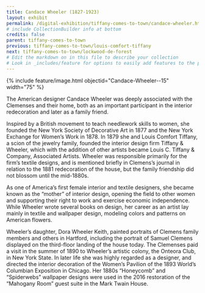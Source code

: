 ```yaml
---
title: Candace Wheeler (1827-1923)
layout: exhibit
permalink: /digital-exhibition/tiffany-comes-to-town/candace-wheeler.html
# include CollectionBuilder info at bottom
credits: false
parent: tiffany-comes-to-town
previous: tiffany-comes-to-town/louis-comfort-tiffany
next: tiffany-comes-to-town/lockwood-de-forest
# Edit the markdown on in this file to describe your collection
# Look in _includes/feature for options to easily add features to the page
---
```


{% include feature/image.html objectid="Candace-Wheeler--15" width="75" %}

The American designer Candace Wheeler was deeply associated with the Clemenses and their home, both as an important participant in the interior redecoration and later as a family friend. 

Inspired by a British movement to teach needlework skills to women, she founded the New York Society of Decorative Art in 1877 and the New York Exchange for Women’s Work in 1878.  In 1879 she and Louis Comfort Tiffany, a scion of the jewelry family, founded the interior design firm Tiffany & Wheeler, which with the addition of other artists became Louis C. Tiffany & Company, Associated Artists. Wheeler was responsible primarily for the firm’s textile designs, and is mentioned briefly in Clemens’s journal in relation to the 1881 redecoration of the house, but the family friendship did not blossom until the mid-1880s. 

As one of America’s first female interior and textile designers, she became known as the “mother” of interior design, opening the field to other women and supporting their right to work and exercise economic independence. While Wheeler wrote several books on design, her career as an artist lay mainly in textile and wallpaper design, modeling colors and patterns on American flowers.

Wheeler’s daughter, Dora Wheeler Keith, painted  portraits of Clemens family members and others in Hartford, including the portrait of Samuel Clemens displayed on the third-floor landing of the house today. The Clemenses paid a visit in the summer of 1890 to Wheeler’s artistic colony, the Onteora Club, in New York State. In later life she was highly regarded as a designer, and directed the interior decoration of the Women’s Pavilion of the 1893 World’s Columbian Exposition in Chicago. Her 1880s “Honeycomb” and “Spiderwebs” wallpaper designs were used in the 2016 restoration of the “Mahogany Room” guest suite in the Mark Twain House.
